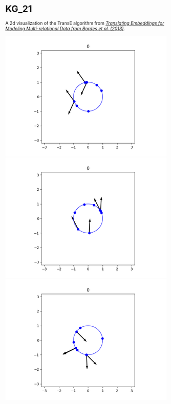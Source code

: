 # KG_21
A 2d visualization of the TransE algorithm from [*Translating Embeddings for Modeling Multi-relational Data from Bordes et al. (2013)*](https://proceedings.neurips.cc/paper/2013/file/1cecc7a77928ca8133fa24680a88d2f9-Paper.pdf).

![](example.gif)
![](example1.gif)
![](example2.gif)
